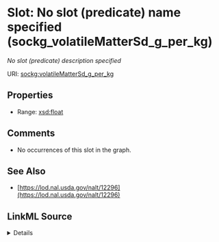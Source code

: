 

# Slot: No slot (predicate) name specified (sockg_volatileMatterSd_g_per_kg)


_No slot (predicate) description specified_







URI: [sockg:volatileMatterSd_g_per_kg](https://idir.uta.edu/sockg-ontology/docs/volatileMatterSd_g_per_kg)



<!-- no inheritance hierarchy -->








## Properties

* Range: [xsd:float](http://www.w3.org/2001/XMLSchema#float)





## Comments

* No occurrences of this slot in the graph.

## See Also

* [https://lod.nal.usda.gov/nalt/12296](https://lod.nal.usda.gov/nalt/12296)



## LinkML Source

<details>

```yaml
name: sockg_volatileMatterSd_g_per_kg
description: No slot (predicate) description specified
title: No slot (predicate) name specified
comments:
- No occurrences of this slot in the graph.
from_schema: soc-kg
see_also:
- https://lod.nal.usda.gov/nalt/12296
rank: 1000
domain: sockg_BioMassEnergy
slot_uri: sockg:volatileMatterSd_g_per_kg
alias: sockg_volatileMatterSd_g_per_kg
range: float

```
</details>